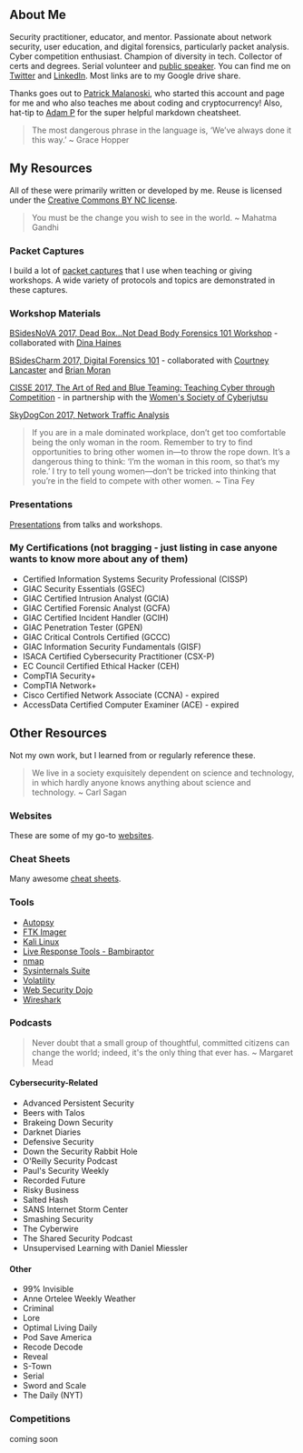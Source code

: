 ## About Me

Security practitioner, educator, and mentor. Passionate about network security, user education, and digital forensics, particularly packet analysis.  Cyber competition enthusiast.  Champion of diversity in tech.  Collector of certs and degrees.  Serial volunteer and [public speaker](https://goo.gl/7pXpL8).  You can find me on [Twitter](https://twitter.com/marcelle_fsg) and [LinkedIn](https://www.linkedin.com/in/marcellelee/). Most links are to my Google drive share.  

Thanks goes out to [Patrick Malanoski](https://www.linkedin.com/in/patrick-malanoski/), who started this account and page for me and who also teaches me about coding and cryptocurrency! Also, hat-tip to [Adam P](https://github.com/adam-p) for the super helpful markdown cheatsheet. 

> The most dangerous phrase in the language is, ‘We’ve always done it this way.’ ~ Grace Hopper

## My Resources

All of these were primarily written or developed by me.  Reuse is licensed under the [Creative Commons BY NC license](https://creativecommons.org/licenses/by-nc/2.0). 

> You must be the change you wish to see in the world. ~ Mahatma Gandhi

### Packet Captures
I build a lot of [packet captures](https://goo.gl/LtQb6W) that I use when teaching or giving workshops. A wide variety of protocols and topics are demonstrated in these captures. 

### Workshop Materials

[BSidesNoVA 2017, Dead Box...Not Dead Body Forensics 101 Workshop](https://goo.gl/5phzNp) - collaborated with [Dina Haines](https://twitter.com/dinaduncan)

[BSidesCharm 2017, Digital Forensics 101](https://goo.gl/RCfNwM) - collaborated with [Courtney Lancaster](https://twitter.com/allth3things) and [Brian Moran](https://twitter.com/brianjmoran) 

[CISSE 2017, The Art of Red and Blue Teaming: Teaching Cyber through Competition](https://goo.gl/VjPr4y) - in partnership with the [Women's Society of Cyberjutsu](https://womenscyberjutsu.com)

[SkyDogCon 2017, Network Traffic Analysis](https://goo.gl/WDrgmy)

> If you are in a male dominated workplace, don’t get too comfortable being the only woman in the room. Remember to try to find opportunities to bring other women in—to throw the rope down. It’s a dangerous thing to think: ‘I’m the woman in this room, so that’s my role.’ I try to tell young women—don’t be tricked into thinking that you’re in the field to compete with other women. ~ Tina Fey

### Presentations
[Presentations](https://goo.gl/7PuWZv) from talks and workshops.  

### My Certifications (not bragging - just listing in case anyone wants to know more about any of them)
* Certified Information Systems Security Professional (CISSP)
* GIAC Security Essentials (GSEC) 
* GIAC Certified Intrusion Analyst (GCIA)
* GIAC Certified Forensic Analyst (GCFA)
* GIAC Certified Incident Handler (GCIH)
* GIAC Penetration Tester (GPEN)
* GIAC Critical Controls Certified (GCCC)
* GIAC Information Security Fundamentals (GISF)
* ISACA Certified Cybersecurity Practitioner (CSX-P)
* EC Council Certified Ethical Hacker (CEH)
* CompTIA Security+  
* CompTIA Network+ 
* Cisco Certified Network Associate (CCNA) - expired
* AccessData Certified Computer Examiner (ACE) - expired


## Other Resources

Not my own work, but I learned from or regularly reference these.

> We live in a society exquisitely dependent on science and technology, in which hardly anyone knows anything about science and technology. ~ Carl Sagan


### Websites
These are some of my go-to [websites](https://goo.gl/u8q6HR).

### Cheat Sheets
Many awesome [cheat sheets](https://goo.gl/XJd2KU).

### Tools
- [Autopsy](https://www.sleuthkit.org/autopsy/)
- [FTK Imager](https://accessdata.com/product-download)
- [Kali Linux](https://www.kali.org/)
- [Live Response Tools - Bambiraptor](https://www.brimorlabs.com/tools/)
- [nmap](https://nmap.org/)
- [Sysinternals Suite](https://docs.microsoft.com/en-us/sysinternals/)
- [Volatility](http://www.volatilityfoundation.org/)
- [Web Security Dojo](https://www.mavensecurity.com/resources/web-security-dojo)
- [Wireshark](https://www.wireshark.org/)

### Podcasts

> Never doubt that a small group of thoughtful, committed citizens can change the world; indeed, it's the only thing that ever has. ~ Margaret Mead

#### Cybersecurity-Related
- Advanced Persistent Security
- Beers with Talos
- Brakeing Down Security
- Darknet Diaries
- Defensive Security
- Down the Security Rabbit Hole
- O'Reilly Security Podcast
- Paul's Security Weekly
- Recorded Future
- Risky Business
- Salted Hash
- SANS Internet Storm Center
- Smashing Security
- The Cyberwire
- The Shared Security Podcast
- Unsupervised Learning with Daniel Miessler

#### Other 
- 99% Invisible
- Anne Ortelee Weekly Weather
- Criminal
- Lore
- Optimal Living Daily
- Pod Save America
- Recode Decode
- Reveal
- S-Town
- Serial
- Sword and Scale
- The Daily (NYT)

### Competitions
coming soon





